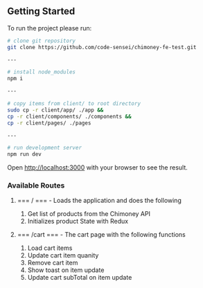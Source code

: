## Getting Started

To run the project please run:

```bash
# clone git repository
git clone https://github.com/code-sensei/chimoney-fe-test.git

---

# install node_modules
npm i

---

# copy items from client/ to root directory
sudo cp -r client/app/ ./app && 
cp -r client/components/ ./components && 
cp -r client/pages/ ./pages 

---

# run development server
npm run dev
```

Open [http://localhost:3000](http://localhost:3000) with your browser to see the result.

### Available Routes
1. === / === - Loads the application and does the following
    1. Get list of products from the Chimoney API
    2. Initializes product State with Redux

2. === /cart === - The cart page with the following functions
    1. Load cart items
    2. Update cart item quanity
    3. Remove cart item
    4. Show toast on item update
    5. Update cart subTotal on item update
